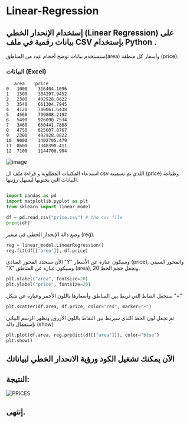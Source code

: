 # Linear-Regression
## إستخدام الإنحدار الخطي (Linear Regression) على بيانات رقمية في ملف CSV بإستخدام Python .



 سنستخدم بيانات توضح أحجام عدد من المناطق(area) وأسعار كل منطقة (price).


 ### البيانات (Excel)
 ```
    area	price
0	1000	316404.1096
1	1500	384297.9452
2	2300	492928.0822
3	3540	661304.7945
4	4120	740061.6438
5	4560	799808.2192
6	5490	926090.7534
7	3460	650441.7808
8	4750	825607.8767
9	2300	492928.0822
10	9000	1402705.479
11	8600	1348390.411
12	7100	1144708.904
```
![image](https://github.com/taline1429/Linear-Regression/assets/75810658/75288c3c-c036-400b-8256-a74a564c5c7a)

استدعاء المكتبات المطلوبة و قراءة ملف ال csv اللذي تم تسميته (price) وطباعة البيانات التي يحتويها ليسهل رؤيتها.
```python

import pandas as pd
import matplotlib.pyplot as plt
from sklearn import linear_model

df = pd.read_csv("price.csv") # the csv file
print(df)
```
وضع دالة الإنحدار الخطي في متغير (reg).
```python
reg = linear_model.LinearRegression()
reg.fit(df[['area']], df.price)
```

الآن سنحدد المحور الصادي "Y" وسيكون عبارة عن الأسعار (price), والمحور السيني "X" وسيكون عبارة عن المناطق (area), ونجعل حجم الخط 20.
```python
plt.xlabel("area", fontsize=20)
plt.ylabel("price", fontsize=20)
```

سنجعل النقاط التي تربط بين المناطق وأسعارها باللون الأحمر وعبارة عن شكل "+"
```python
plt.scatter(df.area, df.price, color="red", marker="+")

```
ثم نجعل لون الخط اللذي سيربط بين النقاط باللون الأزرق, ونظهر الرسم البياني بإستعمال دالة (show)
```python
plt.plot(df.area, reg.predict(df[["area"]]), color="blue")
plt.show()
```

## الآن يمكنك تشغيل الكود ورؤية الانحدار الخطي لبياناتك

## النتيجة:

![PRICES](https://github.com/taline1429/Linear-Regression/assets/75810658/5d62e5c5-d23c-4928-b4f3-3e51b035980d)
## إنتهى.
